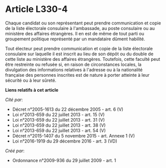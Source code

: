 # Article L330-4

Chaque candidat ou son représentant peut prendre communication et copie de la liste électorale consulaire à l'ambassade, au
poste consulaire ou au ministère des affaires étrangères. Il en est de même de tout parti ou groupement politique représenté
par un mandataire dûment habilité. 

Tout électeur peut prendre communication et copie de la liste électorale consulaire sur laquelle il est inscrit au lieu de
son dépôt ou du double de cette liste au ministère des affaires étrangères. Toutefois, cette faculté peut être restreinte ou
refusée si, en raison de circonstances locales, la divulgation des informations relatives à l'adresse ou à la nationalité
française des personnes inscrites est de nature à porter atteinte à leur sécurité ou à leur sûreté.

**Liens relatifs à cet article**

_Cité par_:

  - Décret n°2005-1613 du 22 décembre 2005 - art. 6 (V)
  - Loi n°2013-659 du 22 juillet 2013 - art. 15 (V)
  - Loi n°2013-659 du 22 juillet 2013 - art. 31 (V)
  - Loi n°2013-659 du 22 juillet 2013 - art. 38 (V)
  - Loi n°2013-659 du 22 juillet 2013 - art. 54 (V)
  - Décret n°2015-1407 du 5 novembre 2015 - art. Annexe 1 (V)
  - Loi n°2016-1919 du 29 décembre 2016 - art. 3 (VD)

_Créé par_:

  - Ordonnance n°2009-936 du 29 juillet 2009 - art. 1
